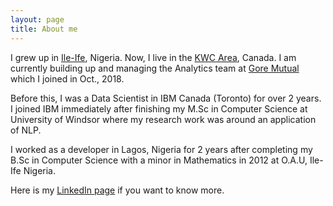 ```yaml
---
layout: page
title: About me 
---
```


I grew up in [Ile-Ife](https://en.wikipedia.org/wiki/If%E1%BA%B9), Nigeria. Now, I live in the [KWC Area](https://en.wikipedia.org/wiki/Regional_Municipality_of_Waterloo), Canada. I am currently building up and managing the Analytics team at [Gore Mutual](https://www.goremutual.ca/) which I joined in Oct., 2018.

Before this, I was a Data Scientist in IBM Canada (Toronto) for over 2 years. I joined IBM immediately after finishing my M.Sc in Computer Science at University of Windsor where my research work was around an application of NLP.

I worked as a developer in Lagos, Nigeria for 2 years after completing my B.Sc in Computer Science with a minor in Mathematics in 2012 at O.A.U, Ile-Ife Nigeria. 

Here is my [LinkedIn page](https://www.linkedin.com/in/chux-ejieh-64b62970/) if you want to know more.


